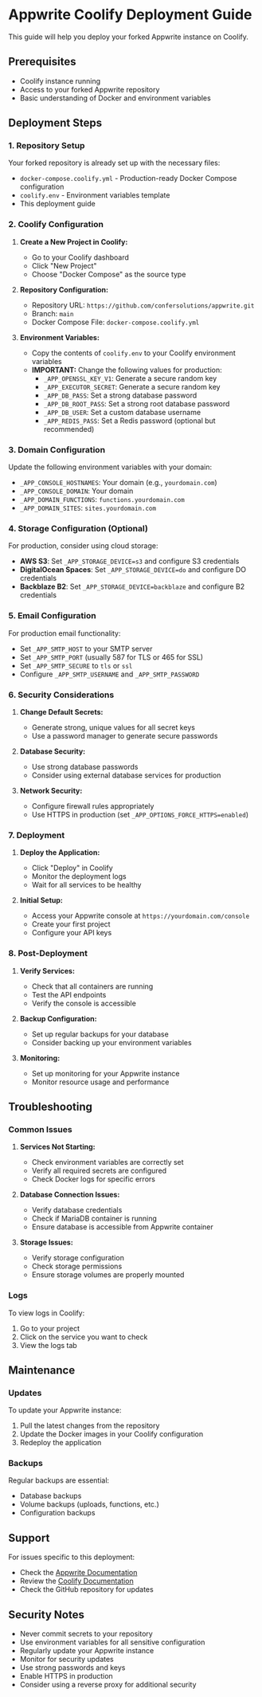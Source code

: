 # Appwrite Coolify Deployment Guide

This guide will help you deploy your forked Appwrite instance on Coolify.

## Prerequisites

- Coolify instance running
- Access to your forked Appwrite repository
- Basic understanding of Docker and environment variables

## Deployment Steps

### 1. Repository Setup

Your forked repository is already set up with the necessary files:
- `docker-compose.coolify.yml` - Production-ready Docker Compose configuration
- `coolify.env` - Environment variables template
- This deployment guide

### 2. Coolify Configuration

1. **Create a New Project in Coolify:**
   - Go to your Coolify dashboard
   - Click "New Project"
   - Choose "Docker Compose" as the source type

2. **Repository Configuration:**
   - Repository URL: `https://github.com/confersolutions/appwrite.git`
   - Branch: `main`
   - Docker Compose File: `docker-compose.coolify.yml`

3. **Environment Variables:**
   - Copy the contents of `coolify.env` to your Coolify environment variables
   - **IMPORTANT:** Change the following values for production:
     - `_APP_OPENSSL_KEY_V1`: Generate a secure random key
     - `_APP_EXECUTOR_SECRET`: Generate a secure random key
     - `_APP_DB_PASS`: Set a strong database password
     - `_APP_DB_ROOT_PASS`: Set a strong root database password
     - `_APP_DB_USER`: Set a custom database username
     - `_APP_REDIS_PASS`: Set a Redis password (optional but recommended)

### 3. Domain Configuration

Update the following environment variables with your domain:
- `_APP_CONSOLE_HOSTNAMES`: Your domain (e.g., `yourdomain.com`)
- `_APP_CONSOLE_DOMAIN`: Your domain
- `_APP_DOMAIN_FUNCTIONS`: `functions.yourdomain.com`
- `_APP_DOMAIN_SITES`: `sites.yourdomain.com`

### 4. Storage Configuration (Optional)

For production, consider using cloud storage:
- **AWS S3**: Set `_APP_STORAGE_DEVICE=s3` and configure S3 credentials
- **DigitalOcean Spaces**: Set `_APP_STORAGE_DEVICE=do` and configure DO credentials
- **Backblaze B2**: Set `_APP_STORAGE_DEVICE=backblaze` and configure B2 credentials

### 5. Email Configuration

For production email functionality:
- Set `_APP_SMTP_HOST` to your SMTP server
- Set `_APP_SMTP_PORT` (usually 587 for TLS or 465 for SSL)
- Set `_APP_SMTP_SECURE` to `tls` or `ssl`
- Configure `_APP_SMTP_USERNAME` and `_APP_SMTP_PASSWORD`

### 6. Security Considerations

1. **Change Default Secrets:**
   - Generate strong, unique values for all secret keys
   - Use a password manager to generate secure passwords

2. **Database Security:**
   - Use strong database passwords
   - Consider using external database services for production

3. **Network Security:**
   - Configure firewall rules appropriately
   - Use HTTPS in production (set `_APP_OPTIONS_FORCE_HTTPS=enabled`)

### 7. Deployment

1. **Deploy the Application:**
   - Click "Deploy" in Coolify
   - Monitor the deployment logs
   - Wait for all services to be healthy

2. **Initial Setup:**
   - Access your Appwrite console at `https://yourdomain.com/console`
   - Create your first project
   - Configure your API keys

### 8. Post-Deployment

1. **Verify Services:**
   - Check that all containers are running
   - Test the API endpoints
   - Verify the console is accessible

2. **Backup Configuration:**
   - Set up regular backups for your database
   - Consider backing up your environment variables

3. **Monitoring:**
   - Set up monitoring for your Appwrite instance
   - Monitor resource usage and performance

## Troubleshooting

### Common Issues

1. **Services Not Starting:**
   - Check environment variables are correctly set
   - Verify all required secrets are configured
   - Check Docker logs for specific errors

2. **Database Connection Issues:**
   - Verify database credentials
   - Check if MariaDB container is running
   - Ensure database is accessible from Appwrite container

3. **Storage Issues:**
   - Verify storage configuration
   - Check storage permissions
   - Ensure storage volumes are properly mounted

### Logs

To view logs in Coolify:
1. Go to your project
2. Click on the service you want to check
3. View the logs tab

## Maintenance

### Updates

To update your Appwrite instance:
1. Pull the latest changes from the repository
2. Update the Docker images in your Coolify configuration
3. Redeploy the application

### Backups

Regular backups are essential:
- Database backups
- Volume backups (uploads, functions, etc.)
- Configuration backups

## Support

For issues specific to this deployment:
- Check the [Appwrite Documentation](https://appwrite.io/docs)
- Review the [Coolify Documentation](https://coolify.io/docs)
- Check the GitHub repository for updates

## Security Notes

- Never commit secrets to your repository
- Use environment variables for all sensitive configuration
- Regularly update your Appwrite instance
- Monitor for security updates
- Use strong passwords and keys
- Enable HTTPS in production
- Consider using a reverse proxy for additional security
